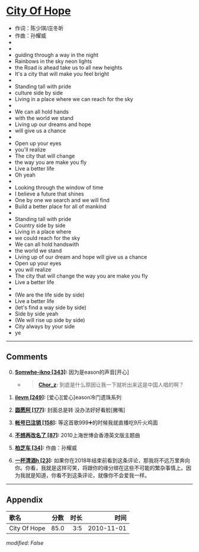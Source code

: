 # [City Of Hope](https://music.163.com/song?id=64345)

* 作词：陈少琪/庄冬昕
* 作曲：孙耀威
*
*
* guiding through a way in the night
* Rainbows in the sky neon lights
* the Road is ahead take us to all new heights
* It's a city that will make you feel bright
* 
* Standing tall with pride
* culture side by side
* Living in a place where we can reach for the sky
* 
* We can all hold hands
* with the world we stand
* Living up our dreams and hope
* will give us a chance
* 
* Open up your eyes
* you'll realize
* The city that will change
* the way you are make you fly
* Live a better life
* Oh yeah
* 
* Looking through the window of time
* I believe a future that shines
* One by one we search and we will find
* Build a better place for all of mankind
* 
* Standing tall with pride
* Country side by side
* Living in a place where
* we could reach for the sky
* We can all hold handswith
* the world we stand
* Living up of our dream and hope will give us a chance
* Open up your eyes
* you will realize
* The city that will change the way you are make you fly
* Live a better life
* 
* (We are the life side by side)
* Live a better life
* (let's find a way side by side)
* Side by side yeah
* (We will rise up side by side)
* City always by your side
* ye


---

## Comments
0. **[Somwhe-ikno \[343\]](https://music.163.com/#/user/home?id=45522248):** 因为是eason的声音[开心]
	* > **[Chor_z](https://music.163.com/#/user/home?id=33484059):** 到底是什么原因让我一下就听出来这是中国人唱的啊？

1. **[ilevm \[249\]](https://music.163.com/#/user/home?id=82979772):** [爱心][爱心]eason冷门遗珠系列

2. **[圆愿阿 \[177\]](https://music.163.com/#/user/home?id=77594548):** 封面总是转 没办法好好看脸[撇嘴]

3. **[帐号已注销 \[158\]](https://music.163.com/#/user/home?id=350410776):** 等这首歌999➕的时候我就直播吃9斤火鸡面 

4. **[不想再改名了 \[87\]](https://music.163.com/#/user/home?id=35263380):** 2010上海世博会香港英文版主题曲

5. **[柏芝车 \[34\]](https://music.163.com/#/user/home?id=320494004):** 作曲：孙耀威

6. **[一杯清酒h \[23\]](https://music.163.com/#/user/home?id=125650570):** 如果你在2018年结束前看到这条评论，那我将不远万里奔向你。你看，我就是这样可笑，将跟你的缘分绑在这些不可能的繁杂事情上。因为我就是知道，你看不到这条评论，就像你不会爱我一样。



---

## Appendix

|歌名|分数|时长|时间|
|:---|:---:|---:|---:|
|City Of Hope|85.0|3:5|2010-11-01

*modified: False*